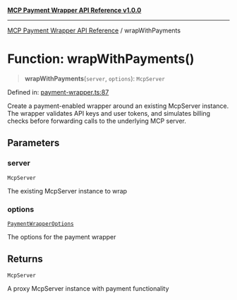 [**MCP Payment Wrapper API Reference v1.0.0**](../README.md)

***

[MCP Payment Wrapper API Reference](../globals.md) / wrapWithPayments

# Function: wrapWithPayments()

> **wrapWithPayments**(`server`, `options`): `McpServer`

Defined in: [payment-wrapper.ts:87](https://github.com/crazyrabbitLTC/mcp-payment-wrapper/blob/1ff06e57ea826fa74274a44578bd2a0ae2de8e57/src/payment-wrapper.ts#L87)

Create a payment-enabled wrapper around an existing McpServer instance.
The wrapper validates API keys and user tokens, and simulates billing checks
before forwarding calls to the underlying MCP server.

## Parameters

### server

`McpServer`

The existing McpServer instance to wrap

### options

[`PaymentWrapperOptions`](../interfaces/PaymentWrapperOptions.md)

The options for the payment wrapper

## Returns

`McpServer`

A proxy McpServer instance with payment functionality
